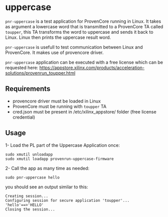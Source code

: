 uppercase
=========

`pnr-uppercase` is a test application for ProvenCore running in Linux. It takes as argument a lowercase word that is transmitted to a ProvenCore TA called `toupper`, this TA transforms the word to uppercase and sends it back to Linux. Linux then prints the uppercase result word.

`pnr-uppercase` is usefull to test communication between Linux and ProvenCore. It makes use of provencore driver.

`pnr-uppercase` application can be executed with a free license which can be requested here: https://appstore.xilinx.com/products/acceleration-solutions/provenrun_toupper.html

Requirements
------------

- provencore driver must be loaded in Linux
- ProvenCore must be running with `toupper` TA
- cred.json must be present in /etc/xilinx_appstore/ folder (free license credential)

Usage
-----

1- Load the PL part of the Uppercase Application once:

~~~~
sudo xmutil unloadapp
sudo xmutil loadapp provenrun-uppercase-firmware
~~~~

2- Call the app as many time as needed:

~~~~
sudo pnr-uppercase hello
~~~~

you should see an output similar to this:

~~~~
Creating session...
Configuring session for secure application 'toupper'...
'hello'==>'HELLO'
Closing the session...
~~~~
